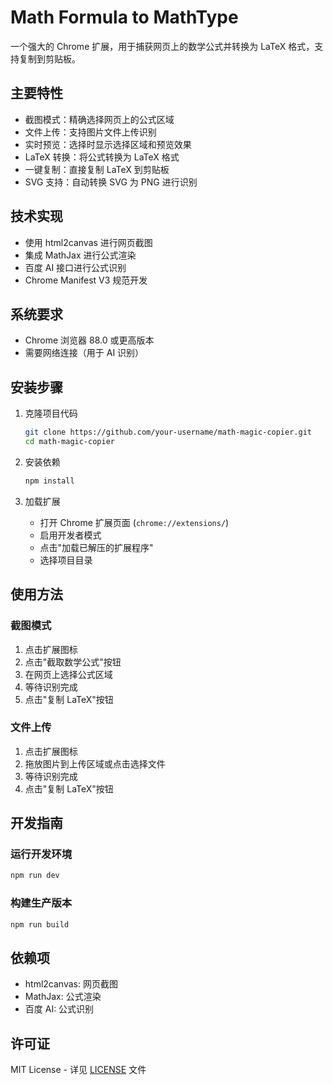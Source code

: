 # Math Formula to MathType

一个强大的 Chrome 扩展，用于捕获网页上的数学公式并转换为 LaTeX 格式，支持复制到剪贴板。

## 主要特性

- 截图模式：精确选择网页上的公式区域
- 文件上传：支持图片文件上传识别
- 实时预览：选择时显示选择区域和预览效果
- LaTeX 转换：将公式转换为 LaTeX 格式
- 一键复制：直接复制 LaTeX 到剪贴板
- SVG 支持：自动转换 SVG 为 PNG 进行识别

## 技术实现

- 使用 html2canvas 进行网页截图
- 集成 MathJax 进行公式渲染
- 百度 AI 接口进行公式识别
- Chrome Manifest V3 规范开发

## 系统要求

- Chrome 浏览器 88.0 或更高版本
- 需要网络连接（用于 AI 识别）

## 安装步骤

1. 克隆项目代码
   ```bash
   git clone https://github.com/your-username/math-magic-copier.git
   cd math-magic-copier
   ```

2. 安装依赖
   ```bash
   npm install
   ```

3. 加载扩展
   - 打开 Chrome 扩展页面 (`chrome://extensions/`)
   - 启用开发者模式
   - 点击"加载已解压的扩展程序"
   - 选择项目目录

## 使用方法

### 截图模式

1. 点击扩展图标
2. 点击"截取数学公式"按钮
3. 在网页上选择公式区域
4. 等待识别完成
5. 点击"复制 LaTeX"按钮

### 文件上传

1. 点击扩展图标
2. 拖放图片到上传区域或点击选择文件
3. 等待识别完成
4. 点击"复制 LaTeX"按钮

## 开发指南

### 运行开发环境

```bash
npm run dev
```

### 构建生产版本

```bash
npm run build
```

## 依赖项

- html2canvas: 网页截图
- MathJax: 公式渲染
- 百度 AI: 公式识别

## 许可证

MIT License - 详见 [LICENSE](LICENSE) 文件
